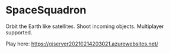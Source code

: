 # SpaceSquadron


Orbit the Earth like satellites. Shoot incoming objects. Multiplayer supported.


Play here:
https://gjserver20210214203021.azurewebsites.net/

